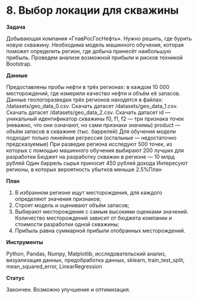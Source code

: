 # 8. Выбор локации для скважины

**Задача**

Добывающая компания «ГлавРосГосНефть». Нужно решить, где бурить новую скважину.
Необходима модель машинного обучения, которая поможет определить регион, где добыча принесёт наибольшую прибыль. Проведем анализе возможной прибыли и рисков техникой Bootstrap.

**Данные**

Предоставлены пробы нефти в трёх регионах: в каждом 10 000 месторождений, где измерили качество нефти и объём её запасов.
Данные геологоразведки трёх регионов находятся в файлах:
/datasets/geo_data_0.csv. Скачать датасет
/datasets/geo_data_1.csv. Скачать датасет
/datasets/geo_data_2.csv. Скачать датасет
id — уникальный идентификатор скважины
f0, f1, f2 — три признака точек (неважно, что они означают, но сами признаки значимы)
product — объём запасов в скважине (тыс. баррелей)
Для обучения модели подходит только линейная регрессия (остальные — недостаточно предсказуемые)
При разведке региона исследуют 500 точек, из которых с помощью машинного обучения выбирают 200 лучших для разработки
Бюджет на разработку скважин в регионе — 10 млрд рублей
Один баррель сырья приносит 450 рублей дохода
Интересуют регионы, в которых вероятность убытков меньше 2.5%План

**План**

1.	В избранном регионе ищут месторождения, для каждого определяют значения признаков;
2.	Строят модель и оценивают объём запасов;
3.	Выбирают месторождения с самым высокими оценками значений. Количество месторождений зависит от бюджета компании и стоимости разработки одной скважины;
4.	Прибыль равна суммарной прибыли отобранных месторождений.

**Инструменты**

Python, Pandas, Numpy, Matplotlib, исследовательский анализ, визуализация данных, предобработка данных, sklearn, train_test_split, mean_squared_error, LinearRegression

**Статус**

Закончен. Возможно улучшение и оптимизация.